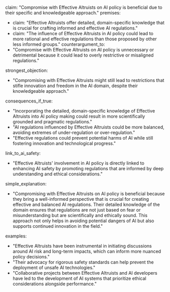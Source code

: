 claim: "Compromise with Effective Altruists on AI policy is beneficial due to their specific and knowledgeable approach."
premises:
  - claim: "Effective Altruists offer detailed, domain-specific knowledge that is crucial for crafting informed and effective AI regulations."
  - claim: "The influence of Effective Altruists in AI policy could lead to more rational and effective regulations than those proposed by other less informed groups."
counterargument_to:
  - "Compromise with Effective Altruists on AI policy is unnecessary or detrimental because it could lead to overly restrictive or misaligned regulations."

strongest_objection:
  - "Compromising with Effective Altruists might still lead to restrictions that stifle innovation and freedom in the AI domain, despite their knowledgeable approach."

consequences_if_true:
  - "Incorporating the detailed, domain-specific knowledge of Effective Altruists into AI policy making could result in more scientifically grounded and pragmatic regulations."
  - "AI regulations influenced by Effective Altruists could be more balanced, avoiding extremes of under-regulation or over-regulation."
  - "Effective regulations could prevent potential harms of AI while still fostering innovation and technological progress."

link_to_ai_safety:
  - "Effective Altruists' involvement in AI policy is directly linked to enhancing AI safety by promoting regulations that are informed by deep understanding and ethical considerations."

simple_explanation:
  - "Compromising with Effective Altruists on AI policy is beneficial because they bring a well-informed perspective that is crucial for creating effective and balanced AI regulations. Their detailed knowledge of the domain ensures that regulations are not just based on fear or misunderstanding but are scientifically and ethically sound. This approach not only helps in avoiding potential dangers of AI but also supports continued innovation in the field."

examples:
  - "Effective Altruists have been instrumental in initiating discussions around AI risk and long-term impacts, which can inform more nuanced policy decisions."
  - "Their advocacy for rigorous safety standards can help prevent the deployment of unsafe AI technologies."
  - "Collaborative projects between Effective Altruists and AI developers have led to the development of AI systems that prioritize ethical considerations alongside performance."